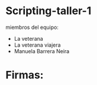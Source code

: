 # Scripting-taller-1
miembros del equipo: 
- La veterana
- La veterana viajera
- Manuela Barrera Neira

# Firmas:
